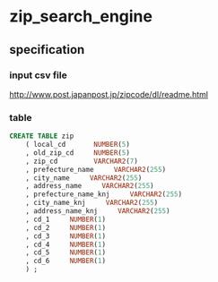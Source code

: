 # zip_search_engine

## specification

### input csv file

http://www.post.japanpost.jp/zipcode/dl/readme.html

### table

```sql
CREATE TABLE zip
    ( local_cd       NUMBER(5)
    , old_zip_cd     NUMBER(5)  
    , zip_cd         VARCHAR2(7)
    , prefecture_name     VARCHAR2(255)
    , city_name     VARCHAR2(255)
    , address_name     VARCHAR2(255)
    , prefecture_name_knj     VARCHAR2(255)
    , city_name_knj     VARCHAR2(255)
    , address_name_knj     VARCHAR2(255)
    , cd_1     NUMBER(1)
    , cd_2     NUMBER(1)
    , cd_3     NUMBER(1)
    , cd_4     NUMBER(1)
    , cd_5     NUMBER(1)
    , cd_6     NUMBER(1)
    ) ;
```
